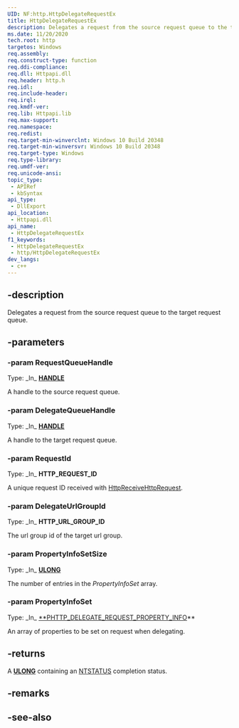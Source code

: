 ```yaml
---
UID: NF:http.HttpDelegateRequestEx
title: HttpDelegateRequestEx
description: Delegates a request from the source request queue to the target request queue.
ms.date: 11/20/2020
tech.root: http
targetos: Windows
req.assembly: 
req.construct-type: function
req.ddi-compliance: 
req.dll: Httpapi.dll
req.header: http.h
req.idl: 
req.include-header: 
req.irql: 
req.kmdf-ver: 
req.lib: Httpapi.lib
req.max-support: 
req.namespace: 
req.redist: 
req.target-min-winverclnt: Windows 10 Build 20348
req.target-min-winversvr: Windows 10 Build 20348
req.target-type: Windows
req.type-library: 
req.umdf-ver: 
req.unicode-ansi: 
topic_type:
 - APIRef
 - kbSyntax
api_type:
 - DllExport
api_location:
 - Httpapi.dll
api_name:
 - HttpDelegateRequestEx
f1_keywords:
 - HttpDelegateRequestEx
 - http/HttpDelegateRequestEx
dev_langs:
 - c++
---
```


## -description

Delegates a request from the source request queue to the target request queue.

## -parameters

### -param RequestQueueHandle

Type: \_In\_ **[HANDLE](/windows/win32/winprog/windows-data-types)**

A handle to the source request queue.

### -param DelegateQueueHandle

Type: \_In\_ **[HANDLE](/windows/win32/winprog/windows-data-types)**

A handle to the target request queue.

### -param RequestId

Type: \_In\_ **HTTP_REQUEST_ID**

A unique request ID received with [HttpReceiveHttpRequest](/windows/win32/api/http/nf-http-httpreceivehttprequest).

### -param DelegateUrlGroupId

Type: \_In\_ **HTTP_URL_GROUP_ID**

The url group id of the target url group.

### -param PropertyInfoSetSize

Type: \_In\_ **[ULONG](/windows/win32/winprog/windows-data-types)**

The number of entries in the *PropertyInfoSet* array.

### -param PropertyInfoSet

Type: \_In\_ [**PHTTP_DELEGATE_REQUEST_PROPERTY_INFO](/windows/win32/api/http/ns-http-http_delegate_request_property_info)**

An array of properties to be set on request when delegating.

## -returns

A **[ULONG](/windows/win32/winprog/windows-data-types)** containing an [NTSTATUS](/openspecs/windows_protocols/ms-erref/87fba13e-bf06-450e-83b1-9241dc81e781) completion status.

## -remarks

## -see-also
